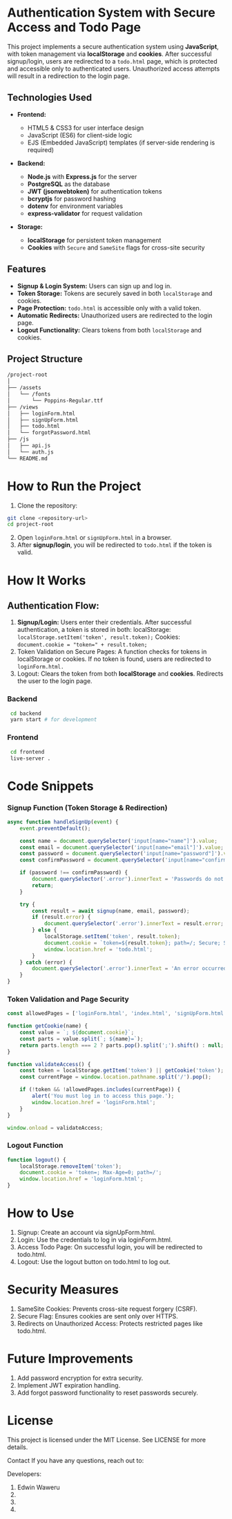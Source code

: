 # **Authentication System with Secure Access and Todo Page**

This project implements a secure authentication system using **JavaScript**, with token management via **localStorage** and **cookies**. After successful signup/login, users are redirected to a `todo.html` page, which is protected and accessible only to authenticated users. Unauthorized access attempts will result in a redirection to the login page.

## **Technologies Used**
- **Frontend:**
  - HTML5 & CSS3 for user interface design
  - JavaScript (ES6) for client-side logic
  - EJS (Embedded JavaScript) templates (if server-side rendering is required)
  
- **Backend:**
  - **Node.js** with **Express.js** for the server
  - **PostgreSQL** as the database  
  - **JWT (jsonwebtoken)** for authentication tokens  
  - **bcryptjs** for password hashing  
  - **dotenv** for environment variables  
  - **express-validator** for request validation 

- **Storage:**
  - **localStorage** for persistent token management
  - **Cookies** with `Secure` and `SameSite` flags for cross-site security

## **Features**
- **Signup & Login System:** Users can sign up and log in.
- **Token Storage:** Tokens are securely saved in both `localStorage` and cookies.
- **Page Protection:** `todo.html` is accessible only with a valid token.
- **Automatic Redirects:** Unauthorized users are redirected to the login page.
- **Logout Functionality:** Clears tokens from both `localStorage` and cookies.

## **Project Structure**

```bash
/project-root
│
├── /assets
│   └── /fonts
│       └── Poppins-Regular.ttf
├── /views
│   ├── loginForm.html
│   ├── signUpForm.html
│   ├── todo.html
│   └── forgotPassword.html
├── /js
│   ├── api.js
│   └── auth.js
└── README.md
```

# How to Run the Project
1. Clone the repository:
```bash
git clone <repository-url>
cd project-root
```
2. Open `loginForm.html` or `signUpForm.html` in a browser.
3. After **signup/login**, you will be redirected to `todo.html` if the token is valid.

# How It Works
## **Authentication Flow:**
1. **Signup/Login:**
Users enter their credentials.
After successful authentication, a token is stored in both:
localStorage: `localStorage.setItem('token', result.token);`
Cookies: `document.cookie = "token=" + result.token;`
2. Token Validation on Secure Pages:
A function checks for tokens in localStorage or cookies.
If no token is found, users are redirected to `loginForm.html.`
3. Logout:
Clears the token from both **localStorage** and **cookies**.
Redirects the user to the login page.



### Backend

```bash
 cd backend
 yarn start # for development
```

### Frontend

```bash
 cd frontend
 live-server .
```

# Code Snippets
### Signup Function (Token Storage & Redirection)

```javascript
async function handleSignUp(event) {
    event.preventDefault();

    const name = document.querySelector('input[name="name"]').value;
    const email = document.querySelector('input[name="email"]').value;
    const password = document.querySelector('input[name="password"]').value;
    const confirmPassword = document.querySelector('input[name="confirmPassword"]').value;

    if (password !== confirmPassword) {
        document.querySelector('.error').innerText = 'Passwords do not match.';
        return;
    }

    try {
        const result = await signup(name, email, password);
        if (result.error) {
            document.querySelector('.error').innerText = result.error;
        } else {
            localStorage.setItem('token', result.token);
            document.cookie = `token=${result.token}; path=/; Secure; SameSite=Strict`;
            window.location.href = 'todo.html';
        }
    } catch (error) {
        document.querySelector('.error').innerText = 'An error occurred during signup.';
    }
}
```

### Token Validation and Page Security
```javascript
const allowedPages = ['loginForm.html', 'index.html', 'signUpForm.html', ''];

function getCookie(name) {
    const value = `; ${document.cookie}`;
    const parts = value.split(`; ${name}=`);
    return parts.length === 2 ? parts.pop().split(';').shift() : null;
}

function validateAccess() {
    const token = localStorage.getItem('token') || getCookie('token');
    const currentPage = window.location.pathname.split('/').pop();

    if (!token && !allowedPages.includes(currentPage)) {
        alert('You must log in to access this page.');
        window.location.href = 'loginForm.html';
    }
}

window.onload = validateAccess;
```

### Logout Function

```javascript
function logout() {
    localStorage.removeItem('token');
    document.cookie = 'token=; Max-Age=0; path=/';
    window.location.href = 'loginForm.html';
}
```

# How to Use

1. Signup: Create an account via signUpForm.html.
2. Login: Use the credentials to log in via loginForm.html.
3. Access Todo Page: On successful login, you will be redirected to todo.html.
4. Logout: Use the logout button on todo.html to log out.

# Security Measures

1. SameSite Cookies: Prevents cross-site request forgery (CSRF).
2. Secure Flag: Ensures cookies are sent only over HTTPS.
3. Redirects on Unauthorized Access: Protects restricted pages like todo.html.

# Future Improvements

1. Add password encryption for extra security.
2. Implement JWT expiration handling.
3. Add forgot password functionality to reset passwords securely.

# License

This project is licensed under the MIT License. See LICENSE for more details.

Contact
If you have any questions, reach out to:

Developers:
1. Edwin Waweru
2. 
3.
4. 